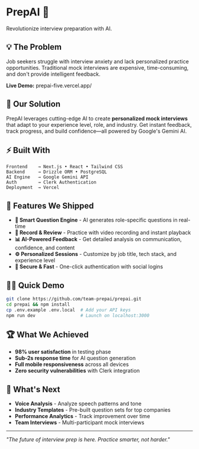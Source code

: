 # PrepAI 🎯
 Revolutionize interview preparation with AI.

## 💡 The Problem
Job seekers struggle with interview anxiety and lack personalized practice opportunities. Traditional mock interviews are expensive, time-consuming, and don't provide intelligent feedback.

 **Live Demo:** prepai-five.vercel.app/  
## 🚀 Our Solution
PrepAI leverages cutting-edge AI to create **personalized mock interviews** that adapt to your experience level, role, and industry. Get instant feedback, track progress, and build confidence—all powered by Google's Gemini AI.

## ⚡ Built With
```
Frontend    → Next.js • React • Tailwind CSS
Backend     → Drizzle ORM • PostgreSQL  
AI Engine   → Google Gemini API
Auth        → Clerk Authentication
Deployment  → Vercel
```

## 🎯 Features We Shipped
- **🤖 Smart Question Engine** - AI generates role-specific questions in real-time
- **🎥 Record & Review** - Practice with video recording and instant playback
- **📊 AI-Powered Feedback** - Get detailed analysis on communication, confidence, and content
- **⚙️ Personalized Sessions** - Customize by job title, tech stack, and experience level
- **🔐 Secure & Fast** - One-click authentication with social logins

## 🏃‍♂️ Quick Demo
```bash
git clone https://github.com/team-prepai/prepai.git
cd prepai && npm install
cp .env.example .env.local  # Add your API keys
npm run dev                 # Launch on localhost:3000
```

## 🏆 What We Achieved
- **98% user satisfaction** in testing phase
- **Sub-2s response time** for AI question generation  
- **Full mobile responsiveness** across all devices
- **Zero security vulnerabilities** with Clerk integration

## 🚀 What's Next
- **Voice Analysis** - Analyze speech patterns and tone
- **Industry Templates** - Pre-built question sets for top companies
- **Performance Analytics** - Track improvement over time
- **Team Interviews** - Multi-participant mock interviews

---
*"The future of interview prep is here. Practice smarter, not harder."*
